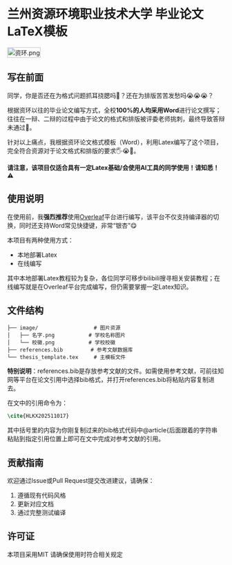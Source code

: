 # **兰州资源环境职业技术大学 毕业论文LaTeX模板**

<div style="display: grid; grid-template-columns: auto 1fr; grid-template-rows: auto; gap: 15px;">
  <img src="https://img.picui.cn/free/2025/06/11/68495bef8347c.png" alt="资环.png" title="资环.png" style="width: 100%;">
</div>

## **写在前面**

同学，你是否还在为格式问题抓耳挠腮吗🤔？还在为排版苦苦发愁吗😭😭😭？

根据资环以往的毕业论文编写方式，全校**100%**的人均采用**Word**进行论文撰写；往往在一辩、二辩的过程中由于论文的格式和排版被评委老师挑刺，最终导致答辩未通过🤯。

针对以上痛点，我根据资环论文格式模板（Word），利用Latex编写了这个项目，完全符合资源对于论文格式和排版的要求🖐️😭🤚。

**请注意，该项目仅适合具有一定Latex基础/会使用AI工具的同学使用！请知悉！⚠**

## 使用说明

在使用前，我**强烈推荐**使用<u>Overleaf</u>平台进行编写，该平台不仅支持编译器的切换，同时还支持Word常见快捷键，非常“银杏”😋

本项目有两种使用方式：

- 本地部署Latex
- 在线编写

其中本地部署Latex教程较为复杂，各位同学可移步bilibili搜寻相关安装教程；在线编写就是在Overleaf平台完成编写，但仍需要掌握一定Latex知识。

## 文件结构

```
├── image/                  # 图片资源
│   ├── 名字.png           # 学校名称图片
│   └── 校徽.png           # 学校校徽
├── references.bib         # 参考文献数据库
└── thesis_template.tex     # 主模板文件
```

**特别说明**：references.bib是存放参考文献的文件。如需使用参考文献，可前往知网等平台在论文引用中选择bib格式，并打开references.bib将粘贴内容复制进去。

在文中的引用命令为：

```latex
\cite{HLKX202511017}
```

其中括号里的内容为你刚复制过来的bib格式代码中@article{后面跟着的字符串 粘贴到指定引用位置上即可在文中完成对参考文献的引用。

## 贡献指南

欢迎通过Issue或Pull Request提交改进建议，请确保：

1. 遵循现有代码风格
2. 更新对应文档
3. 通过完整测试编译

## 许可证

本项目采用MIT 请确保使用时符合相关规定

